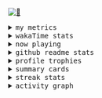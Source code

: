 [![🐙](https://hits.seeyoufarm.com/api/count/incr/badge.svg?url=https%3A%2F%2Fgithub.com%2Fktnkk%2Fhit-counter&count_bg=%23070707&title_bg=%23070707&icon=&icon_color=%23E7E7E7&title=visitors&edge_flat=true)](https://hits.seeyoufarm.com)

<details>
  <summary> <samp>my metrics</samp></summary>
  
  <br>
  
 ![🐳](https://github.com/kkhys/kkhys/blob/main/github-metrics.svg)
  
  ***
</details>

<details>
  <summary> <samp>wakaTime stats</samp></summary>
  
  <br>
  
<!--START_SECTION:waka-->
![Code Time](http://img.shields.io/badge/Code%20Time-4%2C623%20hrs%2030%20mins-blue)

**🐱 My GitHub Data** 

> 📦 5.2 MB Used in GitHub's Storage 
 > 
> 💼 Opted to Hire
 > 
> 📜 9 Public Repositories 
 > 
> 🔑 23 Private Repositories 
 > 
**I'm a Night 🦉** 

```text
🌞 Morning                8909 commits        ███████░░░░░░░░░░░░░░░░░░   27.81 % 
🌆 Daytime                7027 commits        █████░░░░░░░░░░░░░░░░░░░░   21.93 % 
🌃 Evening                13659 commits       ███████████░░░░░░░░░░░░░░   42.64 % 
🌙 Night                  2442 commits        ██░░░░░░░░░░░░░░░░░░░░░░░   07.62 % 
```
📅 **I'm Most Productive on Sunday** 

```text
Monday                   3938 commits        ███░░░░░░░░░░░░░░░░░░░░░░   12.29 % 
Tuesday                  4407 commits        ███░░░░░░░░░░░░░░░░░░░░░░   13.76 % 
Wednesday                4438 commits        ███░░░░░░░░░░░░░░░░░░░░░░   13.85 % 
Thursday                 4344 commits        ███░░░░░░░░░░░░░░░░░░░░░░   13.56 % 
Friday                   4644 commits        ████░░░░░░░░░░░░░░░░░░░░░   14.50 % 
Saturday                 4746 commits        ████░░░░░░░░░░░░░░░░░░░░░   14.81 % 
Sunday                   5520 commits        ████░░░░░░░░░░░░░░░░░░░░░   17.23 % 
```


📊 **This Week I Spent My Time On** 

```text
🕑︎ Time Zone: Asia/Tokyo

💬 Programming Languages: 
Other                    35 hrs 2 mins       ████████████████░░░░░░░░░   63.30 % 
TypeScript               15 hrs 46 mins      ███████░░░░░░░░░░░░░░░░░░   28.49 % 
Java                     2 hrs 53 mins       █░░░░░░░░░░░░░░░░░░░░░░░░   05.24 % 
Play2                    27 mins             ░░░░░░░░░░░░░░░░░░░░░░░░░   00.81 % 
HTML                     26 mins             ░░░░░░░░░░░░░░░░░░░░░░░░░   00.81 % 

🔥 Editors: 
Chrome                   34 hrs 57 mins      ████████████████░░░░░░░░░   63.16 % 
IntelliJ IDEA            20 hrs 17 mins      █████████░░░░░░░░░░░░░░░░   36.65 % 
DataGrip                 6 mins              ░░░░░░░░░░░░░░░░░░░░░░░░░   00.19 % 

💻 Operating System: 
Mac                      55 hrs 20 mins      █████████████████████████   100.00 % 
```


 Last Updated on 2024/09/13 18:43:07 UTC
<!--END_SECTION:waka-->
  
  ***
</details>


<details>
  <summary> <samp>now playing</samp></summary>
  
  <br>
 
 [![🐟](https://spotify-github-profile.vercel.app/api/view?uid=31ryofms4dnv7mrohhepo4c4zgqu&cover_image=true&theme=default&show_offline=false&background_color=121212&bar_color=53b14f&bar_color_cover=false)](https://open.spotify.com/user/31ryofms4dnv7mrohhepo4c4zgqu)
  
  ***
</details>

<details>
  <summary> <samp>github readme stats</samp></summary>
  
  <br>
  
 <p align="left"> 
  <img alt="🐠" src="https://github-readme-stats.vercel.app/api?username=kkhys&count_private=true&show_icons=true&theme=dark&include_all_commits=true" />
  <img alt="🐟" src="https://github-readme-stats.vercel.app/api/top-langs/?username=kkhys&layout=compact&theme=dark&langs_count=10&hide=HTML,CSS,SCSS" />
</p>
  
  ***
</details>

<details>
  <summary> <samp>profile trophies</samp></summary>
  
  <br>
  
  [![🐬](https://github-profile-trophy.vercel.app/?username=kkhys&rank=SECRET,SSS,SS,S,AAA,AA,A&theme=darkhub&row=1&margin-w=10&no-bg=true)](https://github.com/ryo-ma/github-profile-trophy)
  
  ***
</details>

<details>
  <summary> <samp>summary cards</samp></summary>
  
  <br>
  
  ![🐋](https://github-profile-summary-cards.vercel.app/api/cards/profile-details?username=kkhys&theme=github_dark)
  ![🦑](https://github-profile-summary-cards.vercel.app/api/cards/repos-per-language?username=kkhys&theme=github_dark)
  ![🦭](https://github-profile-summary-cards.vercel.app/api/cards/most-commit-language?username=kkhys&theme=github_dark)
  ![🦀](https://github-profile-summary-cards.vercel.app/api/cards/stats?username=kkhys&theme=github_dark)
  ![🦈](https://github-profile-summary-cards.vercel.app/api/cards/productive-time?username=kkhys&theme=github_dark)
  
  ***
</details>

<details>
  <summary> <samp>streak stats</samp></summary>
  
  <br>
  
  [![🐠](http://github-readme-streak-stats.herokuapp.com?user=kkhys&theme=dark)](https://git.io/streak-stats)
  
  ***
</details>

<details>
  <summary> <samp>activity graph</samp></summary>
  
  <br>
  
  [![🐡](https://github-readme-activity-graph.vercel.app/graph?username=kkhys&theme=xcode)](https://github.com/ashutosh00710/github-readme-activity-graph)
  
  ***
</details>

